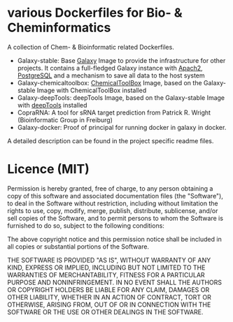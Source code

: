 various Dockerfiles for Bio- & Cheminformatics
==============================================

A collection of Chem- & Bioinformatic related Dockerfiles.

- Galaxy-stable: Base [Galaxy](http://www.galaxyproject.org) Image to provide the infrastructure for other projects. It contains a full-fledged Galaxy instance with [Apach2](http://httpd.apache.org/), [PostgreSQL](http://www.postgresql.org/) and a mechanism to save all data to the host system
- Galaxy-chemicaltoolbox: [ChemicalToolBox](https://github.com/bgruening/galaxytools/tree/master/chemicaltoolbox) Image, based on the Galaxy-stable Image with ChemicalToolBox installed
- Galaxy-deepTools: deepTools Image, based on the Galaxy-stable Image with [deepTools](http://deeptools.github.io/) installed
- CopraRNA: A tool for sRNA target prediction from Patrick R. Wright (Bioinformatic Group in Freiburg)
- Galaxy-docker: Proof of principal for running docker in galaxy in docker.

A detailed description can be found in the project specific readme files.


Licence (MIT)
=============

Permission is hereby granted, free of charge, to any person obtaining a copy
of this software and associated documentation files (the "Software"), to deal
in the Software without restriction, including without limitation the rights
to use, copy, modify, merge, publish, distribute, sublicense, and/or sell
copies of the Software, and to permit persons to whom the Software is
furnished to do so, subject to the following conditions:

The above copyright notice and this permission notice shall be included in
all copies or substantial portions of the Software.

THE SOFTWARE IS PROVIDED "AS IS", WITHOUT WARRANTY OF ANY KIND, EXPRESS OR
IMPLIED, INCLUDING BUT NOT LIMITED TO THE WARRANTIES OF MERCHANTABILITY,
FITNESS FOR A PARTICULAR PURPOSE AND NONINFRINGEMENT. IN NO EVENT SHALL THE
AUTHORS OR COPYRIGHT HOLDERS BE LIABLE FOR ANY CLAIM, DAMAGES OR OTHER
LIABILITY, WHETHER IN AN ACTION OF CONTRACT, TORT OR OTHERWISE, ARISING FROM,
OUT OF OR IN CONNECTION WITH THE SOFTWARE OR THE USE OR OTHER DEALINGS IN
THE SOFTWARE.
